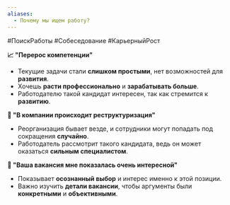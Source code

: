 ```yaml
---
aliases:
  - Почему мы ищем работу?
---
```

#ПоискРаботы #Собеседование #КарьерныйРост

**📈 "Перерос компетенции"**
- Текущие задачи стали **слишком простыми**, нет возможностей для **развития**.
- Хочешь **расти профессионально** и **зарабатывать больше**.
- Работодателю такой кандидат интересен, так как стремится к **развитию**.

**🔄 "В компании происходит реструктуризация"**
- Реорганизация бывает везде, и сотрудники могут попадать под сокращения **случайно**.
- Работодатель рассмотрит такого кандидата, ведь он может оказаться **сильным специалистом**.

**🎯 "Ваша вакансия мне показалась очень интересной"**
- Показывает **осознанный выбор** и интерес именно к этой позиции.
- Важно изучить **детали вакансии**, чтобы аргументы были **конкретными** и **объективными**.